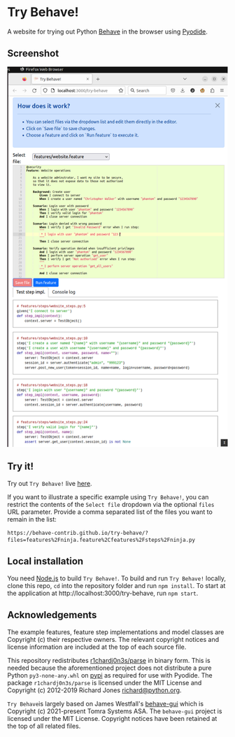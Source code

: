 # Try Behave!

A website for trying out Python [Behave](https://behave.readthedocs.io/en/stable/) in the browser using [Pyodide](https://pyodide.org).

## Screenshot

![Behave-Gui screenshot](screenshot.png)

## Try it!

Try out `Try Behave!` live [here](https://behave-contrib.github.io/try-behave/).

If you want to illustrate a specific example using `Try Behave!`, you can restrict the contents of the `Select file` dropdown via the optional `files` URL parameter. Provide a comma separated list of the files you want to remain in the list:

    https://behave-contrib.github.io/try-behave/?files=features%2Fninja.feature%2Cfeatures%2Fsteps%2Fninja.py

## Local installation

You need [Node.js](https://nodejs.org) to build `Try Behave!`. To build and run `Try Behave!` locally, clone this repo, `cd` into the repository folder and run `npm install`. To start at the application at http://localhost:3000/try-behave, run `npm start`.

## Acknowledgements

The example features, feature step implementations and model classes are Copyright (c) their respective owners. The relevant copyright notices and license information are included at the top of each source file.

This repository redistributes [r1chardj0n3s/parse](https://github.com/r1chardj0n3s/parse) in binary form. This is needed because the aforementioned project does not distribute a pure Python `py3-none-any.whl` on [pypi](https://pypi.org/) as required for use with Pyodide. The package `r1chardj0n3s/parse` is licensed under the MIT License and Copyright (c) 2012-2019 Richard Jones <richard@python.org>.

`Try Behave`is largely based on James Westfall's [behave-gui](https://github.com/behave-contrib/behave-gui) which is Copyright (c) 2021-present Tomra Systems ASA. The `behave-gui` project is licensed under the MIT License. Copyright notices have been retained at the top of all related files.
